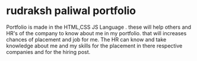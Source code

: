 # rudraksh paliwal portfolio 

Portfolio is made in the HTML,CSS JS Language . 
these will help others and HR's of the company to know about me in my portfolio. 
that will increases chances of placement and job for me. 
The HR can know and take knowledge about me and my skills for the placement in there respective companies and for the hiring post. 
